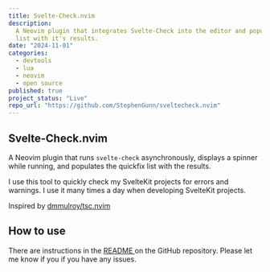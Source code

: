 ```yaml
---
title: Svelte-Check.nvim
description:
  A Neovim plugin that integrates Svelte-Check into the editor and populates the quickfix
  list with it's results.
date: "2024-11-01"
categories:
  - devtools
  - lua
  - neovim
  - open source
published: true
project_status: "Live"
repo_url: "https://github.com/StephenGunn/sveltecheck.nvim"
---
```


<script lang="ts">
    import MediaPlayer from '$lib/layout/MediaPlayer.svelte';
    import ProjectLinks from '$lib/layout/ProjectLinks.svelte';
</script>

<ProjectLinks repo="https://github.com/StephenGunn/sveltecheck.nvim" />

## Svelte-Check.nvim

A Neovim plugin that runs `svelte-check` asynchronously, displays a spinner while running,
and populates the quickfix list with the results.

I use this tool to quickly check my SvelteKit projects for errors and warnings. I use it
many times a day when developing SvelteKit projects.

<MediaPlayer video="https://github.com/StephenGunn/sveltecheck.nvim/assets/7240548/99c3549e-2c54-4c1a-ab70-16d463e3e4ad" />

Inspired by [dmmulroy/tsc.nvim](https://github.com/dmmulroy/tsc.nvim)

## How to use

There are instructions in the [ README ](https://github.com/StephenGunn/sveltecheck.nvim)
on the GitHub repository. Please let me know if you if you have any issues.
